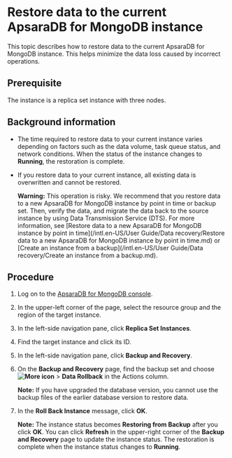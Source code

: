# Restore data to the current ApsaraDB for MongoDB instance

This topic describes how to restore data to the current ApsaraDB for MongoDB instance. This helps minimize the data loss caused by incorrect operations.

## Prerequisite

The instance is a replica set instance with three nodes.

## Background information

-   The time required to restore data to your current instance varies depending on factors such as the data volume, task queue status, and network conditions. When the status of the instance changes to **Running**, the restoration is complete.
-   If you restore data to your current instance, all existing data is overwritten and cannot be restored.

    **Warning:** This operation is risky. We recommend that you restore data to a new ApsaraDB for MongoDB instance by point in time or backup set. Then, verify the data, and migrate the data back to the source instance by using Data Transmission Service \(DTS\). For more information, see [Restore data to a new ApsaraDB for MongoDB instance by point in time](/intl.en-US/User Guide/Data recovery/Restore data to a new ApsaraDB for MongoDB instance by point in time.md) or [Create an instance from a backup](/intl.en-US/User Guide/Data recovery/Create an instance from a backup.md).


## Procedure

1.  Log on to the [ApsaraDB for MongoDB console](https://mongodb.console.aliyun.com/).

2.  In the upper-left corner of the page, select the resource group and the region of the target instance.

3.  In the left-side navigation pane, click **Replica Set Instances**.

4.  Find the target instance and click its ID.

5.  In the left-side navigation pane, click **Backup and Recovery**.

6.  On the **Backup and Recovery** page, find the backup set and choose **![More icon](https://static-aliyun-doc.oss-cn-hangzhou.aliyuncs.com/assets/img/en-US/9545298951/p13851.png)** \> **Data Rollback** in the Actions column.

    **Note:** If you have upgraded the database version, you cannot use the backup files of the earlier database version to restore data.

7.  In the **Roll Back Instance** message, click **OK**.

    **Note:** The instance status becomes **Restoring from Backup** after you click **OK**. You can click **Refresh** in the upper-right corner of the **Backup and Recovery** page to update the instance status. The restoration is complete when the instance status changes to **Running**.


